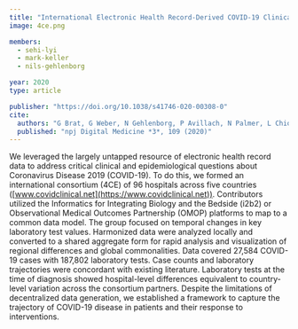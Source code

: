 ```yaml
---
title: "International Electronic Health Record-Derived COVID-19 Clinical Course Profiles: the 4CE Consortium"
image: 4ce.png

members:
  - sehi-lyi
  - mark-keller
  - nils-gehlenborg

year: 2020
type: article

publisher: "https://doi.org/10.1038/s41746-020-00308-0"
cite:
  authors: "G Brat, G Weber, N Gehlenborg, P Avillach, N Palmer, L Chiovato, J Cimino, L Waitman, G Omenn, A Malovini, J Moore, B Beaulieu-Jones, V Tibollo, S Murphy, S L'Yi, M Keller, R Bellazzi, D Hanauer, A Serret-Larmande, A Gutierrez-Sacristan, J Holmes, D Bell, K Mandl, R Follett, J Klann, D Murad, L Scudeller, M Bucalo, K Kirchoff, J Craig, J Obeid, V Jouhet, R Griffier, S Cossin, B Moal, L Pate, A Bellasi, H Prokosch, D Kraska, P Sliz, A Tan, K Ngiam, A Zambelli, D Mowery, E Schiver, B Devkota, R Bradford, M Daniar, C Daniel, V Benoit, R Bey, N Paris, P Serre, N Orlova, J Dubiel, M Hilka, A Jannot, S Breant, J Leblanc, N Griffon, A Burgun, M Bernaux, A Sandrin, E Salamanca, T Ganslandt, T Gradinger, J Champ, M Boeker, P Martel, L Esteve, A Gramfort, O Grisel, D Leprovost, T Moreau, G Varoquaux, J Vie, D Wassermann, A Mensch, C Caucheteux, C Haverkamp, G Lemaitre, C Haverkamp, T Cai, I Kohane"
  published: "npj Digital Medicine *3*, 109 (2020)"
---
```

We leveraged the largely untapped resource of electronic health record data to address critical clinical and epidemiological questions about Coronavirus Disease 2019 (COVID-19). To do this, we formed an international consortium (4CE) of 96 hospitals across five countries ([www.covidclinical.net](https://www.covidclinical.net)). Contributors utilized the Informatics for Integrating Biology and the Bedside (i2b2) or Observational Medical Outcomes Partnership (OMOP) platforms to map to a common data model. The group focused on temporal changes in key laboratory test values. Harmonized data were analyzed locally and converted to a shared aggregate form for rapid analysis and visualization of regional differences and global commonalities. Data covered 27,584 COVID-19 cases with 187,802 laboratory tests. Case counts and laboratory trajectories were concordant with existing literature. Laboratory tests at the time of diagnosis showed hospital-level differences equivalent to country-level variation across the consortium partners. Despite the limitations of decentralized data generation, we established a framework to capture the trajectory of COVID-19 disease in patients and their response to interventions.
